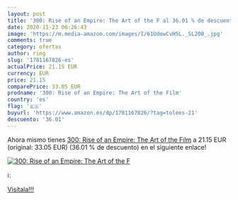 ```yaml
---
layout: post
title: '300: Rise of an Empire: The Art of the F al 36.01 % de descuento'
date: 2020-11-23 06:26:43
image: 'https://m.media-amazon.com/images/I/61UdowCvH5L._SL200_.jpg'
comments: true
category: ofertas
author: ring
slug: '1781167826-es'
actualPrice: 21.15 EUR
currency: EUR
price: 21.15
comparePrice: 33.05 EUR
prodname: '300: Rise of an Empire: The Art of the Film'
country: 'es'
flag: '🇪🇸'
buyurl: 'https://www.amazon.es/dp/1781167826/?tag=tolees-21'
descuento: '36.01'
---
```


Ahora mismo tienes [300: Rise of an Empire: The Art of the Film](https://www.amazon.es/dp/1781167826/?tag=tolees-21) a 21.15 EUR (original: 33.05 EUR) (36.01 %  de descuento) en el siguiente enlace!

[![300: Rise of an Empire: The Art of the F](https://m.media-amazon.com/images/I/61UdowCvH5L._SL200_.jpg)](https://www.amazon.es/dp/1781167826/?tag=tolees-21)

ℹ️:


[Visítala!!!](https://www.amazon.es/dp/1781167826/?tag=tolees-21)
